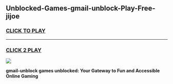 
## Unblocked-Games-gmail-unblock-Play-Free-jijoe
<h3>
<a href="https://premium76.site?title=gmail-unblock&ref=20M">CLICK TO PLAY</a></h3>
<hr>

<h3>
<a href="https://premium76.site?title=gmail-unblock&ref=20M">CLICK 2 PLAY</a>
  
</h3>

<a href="https://premium76.site?title=gmail-unblock&ref=19M"><img src="https://clearcache.store/games.png"></a>


**gmail-unblock games unblocked: Your Gateway to Fun and Accessible Online Gaming**
